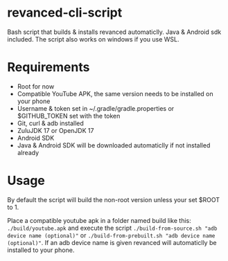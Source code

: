 # revanced-cli-script

Bash script that builds & installs revanced automaticlly. Java &amp; Android sdk included. The script also works on windows if you use WSL.

# Requirements

 - Root for now
 - Compatible YouTube APK, the same version needs to be installed on your phone
 - Username & token set in ~/.gradle/gradle.properties or $GITHUB_TOKEN set with the token
 - Git, curl & adb installed
 - ZuluJDK 17 or OpenJDK 17
 - Android SDK
 - Java & Android SDK will be downloaded automaticlly if not installed already

# Usage

By default the script will build the non-root version unless your set $ROOT to 1.

Place a compatible youtube apk in a folder named build like this: `./build/youtube.apk` and execute the script `./build-from-source.sh "adb device name (optional)"` or `./build-from-prebuilt.sh "adb device name (optional)"`. If an adb device name is given revanced will automaticlly be installed to your phone.
